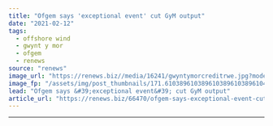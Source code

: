 ```yaml
---
title: "Ofgem says 'exceptional event' cut GyM output"
date: "2021-02-12"
tags: 
  - offshore wind
  - gwynt y mor
  - ofgem
  - renews
source: "renews"
image_url: "https://renews.biz//media/16241/gwyntymorcreditrwe.jpg?mode=crop&width=770&heightratio=0.6103896103896103896103896104&slimmage=true"
image_fp: "/assets/img/post_thumbnails/171.6103896103896103896103896104&slimmage=true"
lead: "Ofgem says &#39;exceptional event&#39; cut GyM output"
article_url: "https://renews.biz/66470/ofgem-says-exceptional-event-cut-gwynt-y-mor-output/"
---
```


---
